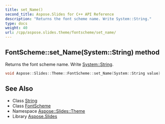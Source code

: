 ```yaml
---
title: set_Name()
second_title: Aspose.Slides for C++ API Reference
description: "Returns the font scheme name. Write System::String."
type: docs
weight: 40
url: /cpp/aspose.slides.theme/fontscheme/set_name/
---
```

## FontScheme::set_Name(System::String) method


Returns the font scheme name. Write [System::String](../../../system/string/).

```cpp
void Aspose::Slides::Theme::FontScheme::set_Name(System::String value) override
```

## See Also

* Class [String](../../system/string/)
* Class [FontScheme](./)
* Namespace [Aspose::Slides::Theme](../)
* Library [Aspose.Slides](../../)